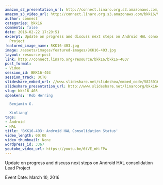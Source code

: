 ```yaml
---
amazon_s3_presentation_url: http://connect.linaro.org.s3.amazonaws.com/bkk16/Presentations/Thursday/BKK16-403.pdf
amazon_s3_video_url: http://connect.linaro.org.s3.amazonaws.com/bkk16/Videos/Thursday/BKK16-403%20Android%20HAL%20Consolidation%20Status.mp4
author: connect
categories: bkk16
comments: false
date: 2016-02-22 17:20:51
excerpt: Update on progress and discuss next steps on Android HAL consolidation Lead
  Project
featured_image_name: BKK16-403.jpg
image: /assets/images/featured-images/BKK16-403.jpg
layout: resource-post
link: http://connect.linaro.org/resource/bkk16/bkk16-403/
post_format:
- Video
session_id: BKK16-403
session_track: OCTO
slideshare_embed_url: //www.slideshare.net/slideshow/embed_code/58230104
slideshare_presentation_url: http://www.slideshare.net/linaroorg/bkk16403-android-hal-consolidation-status
slug: bkk16-403
speakers: 'Rob Herring

  Benjamin G.

  Xinliang'
tags:
- Android
- HAL
title: 'BKK16-403: Android HAL Consolidation Status'
video_length: 00:00
video_thumbnail: None
wordpress_id: 3367
youtube_video_url: https://youtu.be/6tVE_mH-FPw
---
```


Update on progress and discuss next steps on Android HAL consolidation Lead Project

Event Date: March 10, 2016
